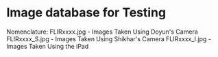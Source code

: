 # Image database for Testing

Nomenclature:
FLIRxxxx.jpg 	- Images Taken Using Doyun's Camera
FLIRxxxx_S.jpg	- Images Taken Using Shikhar's Camera
FLIRxxxx_I.jpg	- Images Taken Using the iPad
